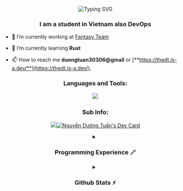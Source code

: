 <p align="center"><img src="https://readme-typing-svg.herokuapp.com?font=Ubuntu&weight=700&size=30&pause=500&random=false&width=250&lines=Hi+%F0%9F%91%8B%2C+I'm+The+DT" alt="Typing SVG" /></p>
<h3 align="center">I am a student in Vietnam also DevOps</h3>

- 🔭 I’m currently working at [Fantasy Team](https://github.com/fantasybot-red/)

- 🌱 I’m currently learning **Rust**

- 📫 How to reach me **duongtuan30306@gmail** or [**https://thedt.is-a.dev/**](https://thedt.is-a.dev/).

<h3 align="center">Languages and Tools:</h3>
<p align="center">
    <img src="https://skillicons.dev/icons?i=cloudflare,bootstrap,bash,astro,actix,css,docker,express,flask,github,githubactions,gradle,html,java,js,sentry,mongodb,nodejs,postman,py,raspberrypi,redis,regex,rust,spring,vscode&perline=13" />
</p>

<h3 align="center">Sub Info:</h3>
<p align="center"><a href="https://discord.com/users/542602170080428063"><img src="https://lanyard.cnrad.dev/api/542602170080428063"></a><a href="https://app.daily.dev/thedtvn"><img src="https://api.daily.dev/devcards/v2/FR5iYdbb5jBBXGZK6qrdY.png?type=wide&r=x69&r=obz" width="410" alt="Nguyễn Dương Tuấn's Dev Card"/></a></p>

<details align="center">
    <summary align="center"><h3 align="center">Programming Experience 🪄</h3></summary>
    <h4 align="left">Rust</h5>
    <p align="left">Make web or some type of HTTP proxy algorithm using axum or hyper.</p>
    <h4 align="left">Python</h5>
    <p align="left">Helped develop code algorithm extract values from HTML using RegEx.</p>
    <h4 align="left">Javascript</h5>
    <p align="left">Helped develop code to display ASCII characters through a Virtual instance of the browser through a console or alert.</p>
    <h4 align="left">Java</h5>
    <p align="left">Helped develop code algorithm to display "Hello world" on Terminal</p>
    <h6>* Just kidding i can do more that than</h6>
</details>

<details align="center">
    <summary align="center"><h3 align="center">Github Stats ⚡</h3></summary>
<p align="left"> 
<img src="https://github-readme-stats.vercel.app/api/top-langs/?username=thedtvn&theme=radical"><br>
</p>
<p align="left"> 
<img src="https://github-readme-stats.vercel.app/api?username=thedtvn&show_icons=true&theme=radical"><br>
</p>
<p align="left"> 
<img src="https://github-readme-streak-stats.herokuapp.com/?user=thedtvn&theme=radical&hide_border=fals"><br>
</p>
<p align="left"> 
<img src="https://github-readme-activity-graph.vercel.app/graph?username=thedtvn&bg_color=141321&color=ffffff&line=d83b7d&point=8a757d&area=true&hide_border=false"><br>
</p>
<p align="left"> 
<img src="./profile-3d-contrib/profile-night-green.svg">
</p>
</details>
